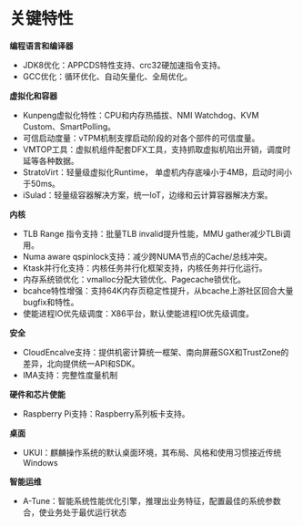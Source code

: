 # 关键特性<a name="ZH-CN_TOPIC_0228254580"></a>

**编程语言和编译器**
-   JDK8优化：APPCDS特性支持、crc32硬加速指令支持。
-   GCC优化：循环优化、自动矢量化、全局优化。

**虚拟化和容器**
-   Kunpeng虚拟化特性：CPU和内存热插拔、NMI Watchdog、KVM Custom、SmartPolling。
-   可信启动度量：vTPM机制支撑启动阶段的对各个部件的可信度量。
-   VMTOP工具：虚拟机组件配套DFX工具，支持抓取虚拟机陷出开销，调度时延等各种数据。
-   StratoVirt：轻量级虚拟化Runtime， 单虚机内存底噪小于4MB，启动时间小于50ms。
-   iSulad：轻量级容器解决方案，统一IoT，边缘和云计算容器解决方案。

**内核**
-   TLB Range 指令支持：批量TLB invalid提升性能，MMU gather减少TLBi调用。
-   Numa aware qspinlock支持：减少跨NUMA节点的Cache/总线冲突。
-   Ktask并行化支持：内核任务并行化框架支持，内核任务并行化运行。
-   内存系统锁优化：vmalloc分配大锁优化、Pagecache锁优化。
-   bcahce特性增强：支持64K内存页稳定性提升，从bcache上游社区回合大量bugfix和特性。
-   使能进程IO优先级调度：X86平台，默认使能进程IO优先级调度。

**安全**
-   CloudEncalve支持：提供机密计算统一框架、南向屏蔽SGX和TrustZone的差异，北向提供统一API和SDK。
-   IMA支持：完整性度量机制

**硬件和芯片使能**
-   Raspberry Pi支持：Raspberry系列板卡支持。

**桌面**
-   UKUI：麒麟操作系统的默认桌面环境，其布局、风格和使用习惯接近传统Windows

**智能运维**
-   A-Tune：智能系统性能优化引擎，推理出业务特征，配置最佳的系统参数合，使业务处于最优运行状态

